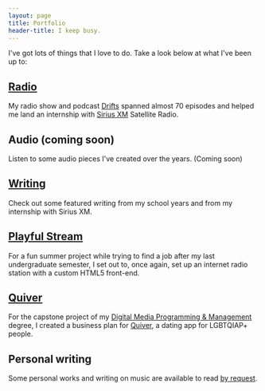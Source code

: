 ```yaml
---
layout: page
title: Portfolio
header-title: I keep busy.
---
```


I've got lots of things that I love to do. Take a look below at what I've been up to:

## [Radio](http://drifts.fm/)
My radio show and podcast [Drifts](http://drifts.fm/) spanned almost 70 episodes and helped me land an internship with [Sirius XM](http://siriusxm.com/) Satellite Radio.

## Audio (coming soon)
Listen to some audio pieces I've created over the years. (Coming soon)

## [Writing](/posts/)
Check out some featured writing from my school years and from my internship with Sirius XM.

## [Playful Stream](/portfolio/playful-stream/)
For a fun summer project while trying to find a job after my last undergraduate semester, I set out to, once again, set up an internet radio station with a custom HTML5 front-end.

## [Quiver](/portfolio/quiver/)
For the capstone project of my [Digital Media Programming & Management](http://www.newpaltz.edu/ugc/las/comm_media/major_dmprog-mgmt.html) degree, I created a business plan for [Quiver](/portfolio/quiver/), a dating app for LGBTQIAP+ people.

## Personal writing
Some personal works and writing on music are available to read [by request](mailto:wil@wildonaldson.me?subject=Personal+writing+request).
